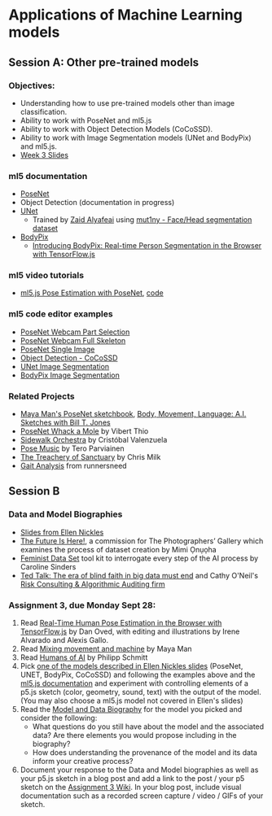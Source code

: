 # Applications of Machine Learning models

## Session A: Other pre-trained models

### Objectives:
* Understanding how to use pre-trained models other than image classification.
* Ability to work with PoseNet and ml5.js
* Ability to work with Object Detection Models (CoCoSSD).
* Ability to work with Image Segmentation models (UNet and BodyPix) and ml5.js.
* [Week 3 Slides](https://docs.google.com/presentation/d/1kOjvIWjsCKYPEuS3lUjg3jYWGXiFIuCOvU6JUq_ESmo/edit?usp=sharing)

### ml5 documentation
* [PoseNet](https://ml5js.org/reference/api-PoseNet/)
* Object Detection (documentation in progress)
* [UNet](https://learn.ml5js.org/#/reference/unet)
    * Trained by [Zaid Alyafeai](https://github.com/zaidalyafeai) using [mut1ny - Face/Head segmentation dataset](http://www.mut1ny.com/face-headsegmentation-dataset)
* [BodyPix](https://learn.ml5js.org/#/reference/bodypix)
    * [Introducing BodyPix: Real-time Person Segmentation in the Browser with TensorFlow.js](https://medium.com/tensorflow/introducing-bodypix-real-time-person-segmentation-in-the-browser-with-tensorflow-js-f1948126c2a0)

### ml5 video tutorials
* [ml5.js Pose Estimation with PoseNet](https://youtu.be/OIo-DIOkNVg?list=PLRqwX-V7Uu6YPSwT06y_AEYTqIwbeam3y), [code](https://editor.p5js.org/codingtrain/sketches/ULA97pJXR)

### ml5 code editor examples
* [PoseNet Webcam Part Selection](https://editor.p5js.org/ml5/sketches/PoseNet_part_selection)
* [PoseNet Webcam Full Skeleton](https://editor.p5js.org/ml5/sketches/PoseNet_webcam)
* [PoseNet Single Image](https://editor.p5js.org/ima_ml/sketches/Gq9bIvoW1)
* [Object Detection - CoCoSSD](https://editor.p5js.org/ima_ml/sketches/5oQlIcPj2)
* [UNet Image Segmentation](https://editor.p5js.org/ml5/sketches/UNET_webcam)
* [BodyPix Image Segmentation](https://editor.p5js.org/ml5/sketches/BodyPix_Webcamz)

### Related Projects
* [Maya Man's PoseNet sketchbook](https://mayaontheinter.net/posenetsketchbook/), [Body, Movement, Language: A.I. Sketches with Bill T. Jones](https://mayaontheinter.net/bodymovementlanguage/)
* [PoseNet Whack a Mole](https://vibertthio.com/posenet-whack-a-mole/) by Vibert Thio
* [Sidewalk Orchestra](https://twitter.com/c_valenzuelab/status/979131716907536384) by Cristóbal Valenzuela
* [Pose Music](https://codepen.io/teropa/full/QxLrMp/) by Tero Parviainen
* [The Treachery of Sanctuary](https://www.youtube.com/watch?v=I5__9hq-yas&feature=youtu.be) by Chris Milk
* [Gait Analysis](https://www.runnersneed.com/expert-advice/gear-guides/gait-analysis.html) from runnersneed

## Session B

### Data and Model Biographies
* [Slides from Ellen Nickles](https://docs.google.com/presentation/d/1Ta8oen66-WgrShq4SdAl_hQ1DZnEWoOdC1wMGlIlswM/edit#slide=id.p)
* [The Future Is Here!](https://thephotographersgallery.org.uk/whats-on/digital-project/mimi-onuoha-future-here), a commission for The Photographers’ Gallery which examines the process of dataset creation by Mimi Ọnụọha
* [Feminist Data Set](https://carolinesinders.com/wp-content/uploads/2020/05/Feminist-Data-Set-Final-Draft-2020-0526.pdf) tool kit to interrogate every step of the AI process by Caroline Sinders
* [Ted Talk: The era of blind faith in big data must end](https://www.youtube.com/watch?v=_2u_eHHzRto) and Cathy O'Neil's [Risk Consulting & Algorithmic Auditing firm](https://orcaarisk.com/)

### Assignment 3, due Monday Sept 28:
1. Read [Real-Time Human Pose Estimation in the Browser with TensorFlow.js](https://medium.com/tensorflow/real-time-human-pose-estimation-in-the-browser-with-tensorflow-js-7dd0bc881cd5) by Dan Oved, with editing and illustrations by Irene Alvarado and Alexis Gallo.
2. Read [Mixing movement and machine](https://medium.com/artists-and-machine-intelligence/mixing-movement-and-machine-848095ea5596) by Maya Man
3. Read [Humans of AI](https://humans-of.ai/editorial) by Philipp Schmitt
4. Pick [one of the models described in Ellen Nickles slides](https://docs.google.com/presentation/d/1Ta8oen66-WgrShq4SdAl_hQ1DZnEWoOdC1wMGlIlswM/edit#slide=id.p) (PoseNet, UNET, BodyPix, CoCoSSD) and following the examples above and the [ml5.js documentation](http://learn.ml5js.org/) and experiment with controlling elements of a p5.js sketch (color, geometry, sound, text) with the output of the model. (You may also choose a ml5.js model not covered in Ellen's slides)
5. Read the [Model and Data Biography](https://docs.google.com/presentation/d/1Ta8oen66-WgrShq4SdAl_hQ1DZnEWoOdC1wMGlIlswM/edit#slide=id.p) for the model you picked and consider the following:
   * What questions do you still have about the model and the associated data? Are there elements you would propose including in the biography? 
   * How does understanding the provenance of the model and its data inform your creative process?
6. Document your response to the Data and Model biographies as well as your p5.js sketch in a blog post and add a link to the post / your p5 sketch on the [Assignment 3 Wiki](https://github.com/ml5js/Intro-ML-Arts-IMA-F20/wiki/Assignment-3). In your blog post, include visual documentation such as a recorded screen capture / video / GIFs of your sketch.